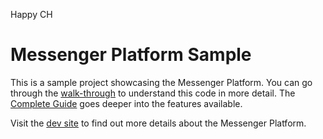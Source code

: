 Happy CH

# Messenger Platform Sample

This is a sample project showcasing the Messenger Platform. You can go through the [walk-through](https://developers.facebook.com/docs/messenger-platform/quickstart) to understand this code in more detail. The [Complete Guide](https://developers.facebook.com/docs/messenger-platform/implementation) goes deeper into the features available.

Visit the [dev site](https://developers.facebook.com/docs/messenger-platform/) to find out more details about the Messenger Platform.
